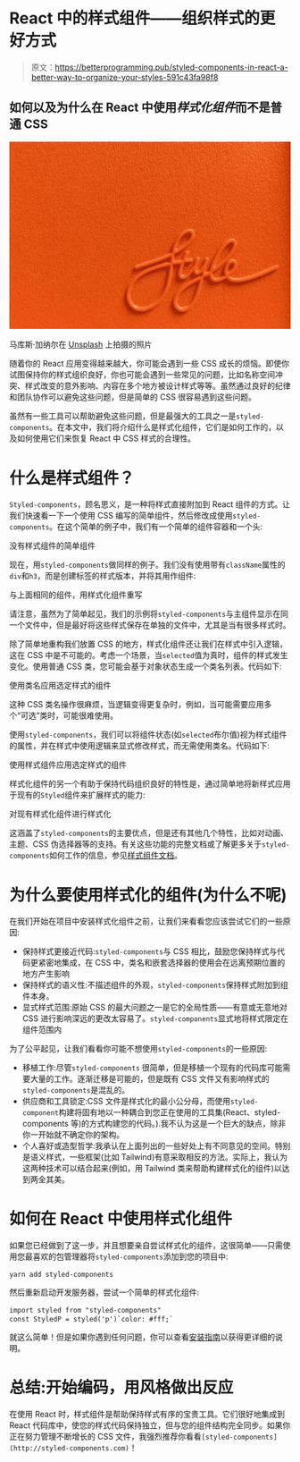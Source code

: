 # React 中的样式组件——组织样式的更好方式

> 原文：<https://betterprogramming.pub/styled-components-in-react-a-better-way-to-organize-your-styles-591c43fa98f8>

## 如何以及为什么在 React 中使用*样式化组件*而不是普通 CSS

![](img/6a74243b83e2793668ddc58f89f31d1f.png)

马库斯·加纳尔在 [Unsplash](https://unsplash.com?utm_source=medium&utm_medium=referral) 上拍摄的照片

随着你的 React 应用变得越来越大，你可能会遇到一些 CSS 成长的烦恼。即使你试图保持你的样式组织良好，你也可能会遇到一些常见的问题，比如名称空间冲突、样式改变的意外影响、内容在多个地方被设计样式等等。虽然通过良好的纪律和团队协作可以避免这些问题，但是简单的 CSS 很容易遇到这些问题。

虽然有一些工具可以帮助避免这些问题，但是最强大的工具之一是`styled-components`。在本文中，我们将介绍什么是样式化组件，它们是如何工作的，以及如何使用它们来恢复 React 中 CSS 样式的合理性。

# 什么是样式组件？

`Styled-components`，顾名思义，是一种将样式直接附加到 React 组件的方式。让我们快速看一下一个使用 CSS 编写的简单组件，然后修改成使用`styled-components`。在这个简单的例子中，我们有一个简单的组件容器和一个头:

没有样式组件的简单组件

现在，用`styled-components`做同样的例子。我们没有使用带有`className`属性的`div`和`h3`，而是创建标签的样式版本，并将其用作组件:

与上面相同的组件，用样式化组件重写

请注意，虽然为了简单起见，我们的示例将`styled-components`与主组件显示在同一个文件中，但是最好将这些样式保存在单独的文件中，尤其是当有很多样式时。

除了简单地重构我们放置 CSS 的地方，样式化组件还让我们在样式中引入逻辑，这在 CSS 中是不可能的。考虑一个场景，当`selected`值为真时，组件的样式发生变化。使用普通 CSS 类，您可能会基于对象状态生成一个类名列表。代码如下:

使用类名应用选定样式的组件

这种 CSS 类名操作很麻烦，当逻辑变得更复杂时，例如，当可能需要应用多个“可选”类时，可能很难使用。

使用`styled-components`，我们可以将组件状态(如`selected`布尔值)视为样式组件的属性，并在样式中使用逻辑来显式修改样式，而无需使用类名。代码如下:

使用样式组件应用选定样式的组件

样式化组件的另一个有助于保持代码组织良好的特性是，通过简单地将新样式应用于现有的`Styled`组件来扩展样式的能力:

对现有样式化组件进行样式化

这涵盖了`styled-components`的主要优点，但是还有其他几个特性，比如对动画、主题、CSS 伪选择器等的支持。有关这些功能的完整文档或了解更多关于`styled-components`如何工作的信息，参见[样式组件文档](https://styled-components.com/docs/basics#adapting-based-on-props)。

# 为什么要使用样式化的组件(为什么不呢)

在我们开始在项目中安装样式化组件之前，让我们来看看您应该尝试它们的一些原因:

*   保持样式更接近代码:`styled-components`与 CSS 相比，鼓励您保持样式与代码更紧密地集成，在 CSS 中，类名和嵌套选择器的使用会在远离预期位置的地方产生影响
*   保持样式的语义性:不描述组件的外观，`styled-components`保持样式附加到组件本身。
*   显式样式范围:原始 CSS 的最大问题之一是它的全局性质——有意或无意地对 CSS 进行影响深远的更改太容易了。`styled-components`显式地将样式限定在组件范围内

为了公平起见，让我们看看你可能不想使用`styled-components`的一些原因:

*   移植工作:尽管`styled-components` 很简单，但是移植一个现有的代码库可能需要大量的工作。逐渐迁移是可能的，但是既有 CSS 文件又有影响样式的`styled-components`是混乱的。
*   供应商和工具锁定:CSS 文件是样式化的最小公分母，而使用`styled-component`构建将固有地以一种耦合到您正在使用的工具集(React、styled-components 等)的方式构建您的代码。).我不认为这是一个巨大的缺点，除非你一开始就不确定你的架构。
*   个人喜好或造型哲学:我承认在上面列出的一些好处上有不同意见的空间。特别是语义样式，一些框架(比如 Tailwind)有意采取相反的方法。实际上，我认为这两种技术可以结合起来(例如，用 Tailwind 类来帮助构建样式化的组件)以达到两全其美。

# 如何在 React 中使用样式化组件

如果您已经做到了这一步，并且想要亲自尝试样式化的组件，这很简单——只需使用您最喜欢的包管理器将`styled-components`添加到您的项目中:

```
yarn add styled-components
```

然后重新启动开发服务器，尝试一个简单的样式化组件:

```
import styled from "styled-components"
const StyledP = styled('p')`color: #fff;`
```

就这么简单！但是如果你遇到任何问题，你可以查看[安装指南](https://styled-components.com/docs/basics#installation)以获得更详细的说明。

# 总结:开始编码，用风格做出反应

在使用 React 时，样式组件是帮助保持样式有序的宝贵工具。它们很好地集成到 React 代码库中，使您的样式代码保持独立，但与您的组件结构完全同步。如果你正在努力管理不断增长的 CSS 文件，我强烈推荐你看看`[styled-components](http://styled-components.com)`！